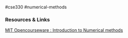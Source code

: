 
#cse330 #numerical-methods



### Resources & Links

[MIT Opencourseware : Introduction to Numerical methods](https://ocw.mit.edu/courses/18-335j-introduction-to-numerical-methods-spring-2019/)





